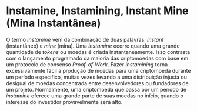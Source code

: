 # Instamine, Instamining, Instant Mine (Mina Instantânea)

O termo _instamine_ vem da combinação de duas palavras: _instant_ (instantâneo) e _mine_ (mina). Uma _instamine_ ocorre quando uma grande quantidade de _tokens_ ou moedas é criada instantaneamente. Isso contrasta com o lançamento programado da maioria das criptomoedas com base em um protocolo de consenso _Proof-of-Work_. Fazer _instamining_ torna excessivamente fácil a produção de moedas para uma criptomoeda durante um período específico, muitas vezes levando a uma distribuição injusta ou desigual de moedas concentrada entre desenvolvedores ou fundadores de um projeto. Normalmente, uma criptomoeda que passa por um período de _instamine_ oferece uma grande parte de suas moedas no início, quando o interesse do investidor provavelmente será alto.
